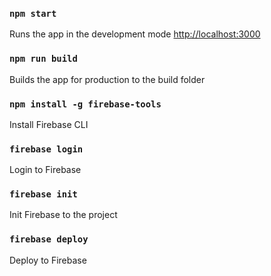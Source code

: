 ### `npm start`

Runs the app in the development mode
[http://localhost:3000](http://localhost:3000)

### `npm run build`

Builds the app for production to the build folder

### `npm install -g firebase-tools`

Install Firebase CLI

### `firebase login`

Login to Firebase

### `firebase init`

Init Firebase to the project

### `firebase deploy`

Deploy to Firebase
